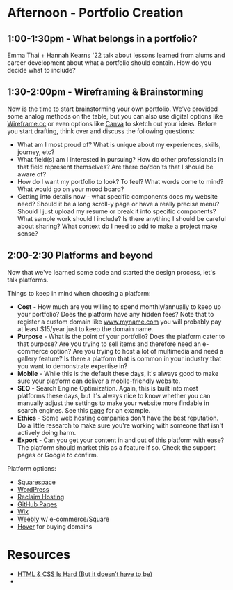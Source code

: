 # Afternoon - Portfolio Creation

## 1:00-1:30pm - What belongs in a portfolio?
Emma Thai + Hannah Kearns '22 talk about lessons learned from alums and career development about what a portfolio should contain. How do you decide what to include?


## 1:30-2:00pm - Wireframing & Brainstorming 
Now is the time to start brainstorming your own portfolio. We've provided some analog methods on the table, but you can also use digital options like [Wireframe.cc](https://wireframe.cc/) or even options like [Canva](http://www.canva.com) to sketch out your ideas. Before you start drafting, think over and discuss the following questions:

* What am I most proud of? What is unique about my experiences, skills, journey, etc?
* What field(s) am I interested in pursuing? How do other professionals in that field represent themselves? Are there do/don'ts that I should be aware of? 
* How do I want my portfolio to look? To feel? What words come to mind? What would go on your mood board? 
* Getting into details now - what specific components does my website need? Should it be a long scroll-y page or have a really precise menu? Should I just upload my resume or break it into specific components? What sample work should I include? Is there anything I should be careful about sharing? What context do I need to add to make a project make sense? 


## 2:00-2:30 Platforms and beyond

Now that we've learned some code and started the design process, let's talk platforms. 

Things to keep in mind when choosing a platform:
* **Cost** - How much are you willing to spend monthly/annually to keep up your portfolio? Does the platform have any hidden fees? Note that to register a custom domain like www.myname.com you will probably pay at least $15/year just to keep the domain name. 
* **Purpose** - What is the point of your portfolio? Does the platform cater to that purpose? Are you trying to sell items and therefore need an e-commerce option? Are you trying to host a lot of multimedia and need a gallery feature? Is there a platform that is common in your industry that you want to demonstrate expertise in? 
* **Mobile** - While this is the default these days, it's always good to make sure your platform can deliver a mobile-friendly website.
* **SEO** - Search Engine Optimization. Again, this is built into most platforms these days, but it's always nice to know whether you can manually adjust the settings to make your website more findable in search engines. See this [page](https://www.squarespace.com/marketing/seo) for an example. 
* **Ethics** - Some web hosting companies don't have the best reputation. Do a little research to make sure you're working with someone that isn't actively doing harm.
* **Export** - Can you get your content in and out of this platform with ease? The platform should market this as a feature if so. Check the support pages or Google to confirm.


Platform options:

* [Squarespace](https://www.squarespace.com)
* [WordPress](https://wordpress.org/)
* [Reclaim Hosting](http://www.reclaimhosting.com)
* [GitHub Pages ](https://pages.github.com/)
* [Wix](https://www.wix.com/)
* [Weebly](https://www.weebly.com/) w/ e-commerce/Square
* [Hover](https://www.hover.com/) for buying domains 
  
  
# Resources
* [HTML & CSS Is Hard (But it doesn’t have to be)](https://www.internetingishard.com/html-and-css/)
* 

